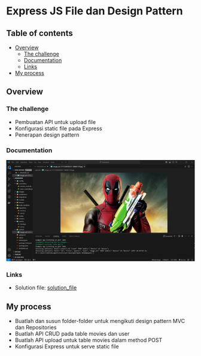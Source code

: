 # Express JS File dan Design Pattern

## Table of contents

- [Overview](#overview)
  - [The challenge](#the-challenge)
  - [Documentation](#documentation)
  - [Links](#links)
- [My process](#my-process)

## Overview

### The challenge
- Pembuatan API untuk upload file
- Konfigurasi static file pada Express
- Penerapan design pattern


### Documentation
![Documentation](upload/Documentation.PNG)

### Links

- Solution file: [solution_file](app.js)

## My process
- Buatlah dan susun folder-folder untuk mengikuti design pattern MVC dan Repositories
- Buatlah API CRUD pada table movies dan user
- Buatlah API upload untuk table movies dalam method POST
- Konfigurasi Express untuk serve static file

